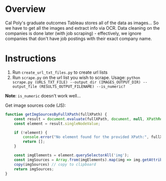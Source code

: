 # Overview

Cal Poly's graduate outcomes Tableau stores all of the data as images... So we have to get all the images and extract info via OCR. Data cleaning on the companies is done later (with job scraping) - effectively, we ignore companies that don't have job postings with their exact company name.

# Instructions

1. Run `create_url_txt_files.py` to create url lists
2. Run `scrape.py` on the url list you wish to scrape. Usage: `python scrape.py (URLS_TXT_FILE) --output_dir (IMAGES_OUTPUT_DIR) --output_file (RESULTS_OUTPUT_FILENAME) --is_numeric?`

**Note**: `is_numeric` doesn't work well...

Get image sources code (JS):

```js
function getImgSourcesByFullXPath(fullXPath) {
    const result = document.evaluate(fullXPath, document, null, XPathResult.FIRST_ORDERED_NODE_TYPE, null);
    const element = result.singleNodeValue;

    if (!element) {
        console.error("No element found for the provided XPath:", fullXPath);
        return [];
    }

    const imgElements = element.querySelectorAll('img');
    const imgSources = Array.from(imgElements).map(img => img.getAttribute('src') || '');
    copy(imgSources) // copy to clipboard
    return imgSources;
}
```
